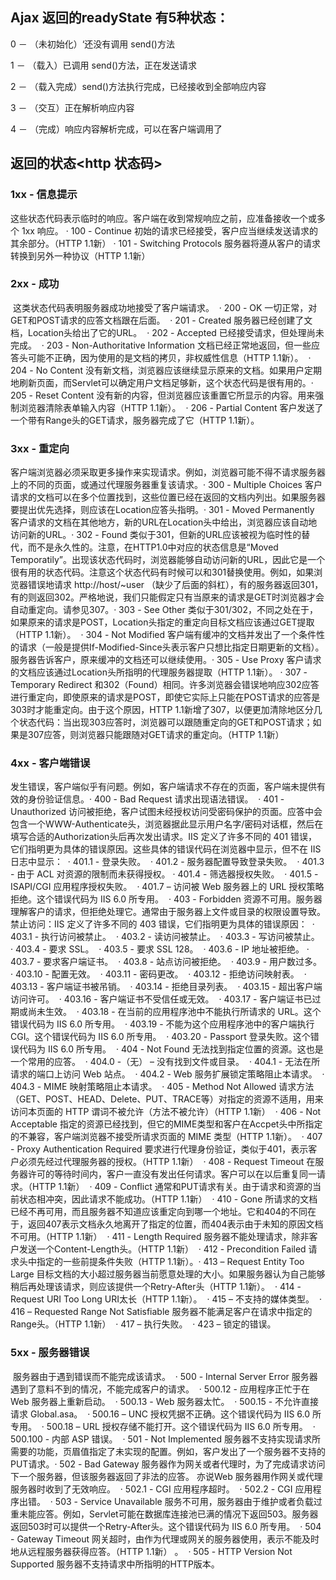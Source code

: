 ## Ajax 返回的readyState 有5种状态：

0 － （未初始化）‘还没有调用 send()方法 

1 － （载入）已调用 send()方法，正在发送请求 

2 － （载入完成）send()方法执行完成，已经接收到全部响应内容

3 － （交互）正在解析响应内容 

4 － （完成）响应内容解析完成，可以在客户端调用了

## 返回的状态<http 状态码>

### 1xx - 信息提示

这些状态代码表示临时的响应。客户端在收到常规响应之前，应准备接收一个或多个 1xx 响应。
    · 100 - Continue 初始的请求已经接受，客户应当继续发送请求的其余部分。（HTTP 1.1新）
    · 101 - Switching Protocols 服务器将遵从客户的请求转换到另外一种协议（HTTP 1.1新）

### 2xx - 成功
​    这类状态代码表明服务器成功地接受了客户端请求。
​    · 200 - OK 一切正常，对GET和POST请求的应答文档跟在后面。
​    · 201 - Created 服务器已经创建了文档，Location头给出了它的URL。
​    · 202 - Accepted 已经接受请求，但处理尚未完成。
​    · 203 - Non-Authoritative Information 文档已经正常地返回，但一些应答头可能不正确，因为使用的是文档的拷贝，非权威性信息（HTTP 1.1新）。
​    · 204 - No Content 没有新文档，浏览器应该继续显示原来的文档。如果用户定期地刷新页面，而Servlet可以确定用户文档足够新，这个状态代码是很有用的。
​    · 205 - Reset Content 没有新的内容，但浏览器应该重置它所显示的内容。用来强制浏览器清除表单输入内容（HTTP 1.1新）。
​    · 206 - Partial Content 客户发送了一个带有Range头的GET请求，服务器完成了它（HTTP 1.1新）。

### 3xx - 重定向
​    客户端浏览器必须采取更多操作来实现请求。例如，浏览器可能不得不请求服务器上的不同的页面，或通过代理服务器重复该请求。
​    · 300 - Multiple Choices 客户请求的文档可以在多个位置找到，这些位置已经在返回的文档内列出。如果服务器要提出优先选择，则应该在Location应答头指明。
​    · 301 - Moved Permanently 客户请求的文档在其他地方，新的URL在Location头中给出，浏览器应该自动地访问新的URL。
​    · 302 - Found 类似于301，但新的URL应该被视为临时性的替代，而不是永久性的。注意，在HTTP1.0中对应的状态信息是“Moved Temporatily”。出现该状态代码时，浏览器能够自动访问新的URL，因此它是一个很有用的状态代码。注意这个状态代码有时候可以和301替换使用。例如，如果浏览器错误地请求 http://host/~user （缺少了后面的斜杠），有的服务器返回301，有的则返回302。严格地说，我们只能假定只有当原来的请求是GET时浏览器才会自动重定向。请参见307。
​    · 303 - See Other 类似于301/302，不同之处在于，如果原来的请求是POST，Location头指定的重定向目标文档应该通过GET提取（HTTP 1.1新）。
​    · 304 - Not Modified 客户端有缓冲的文档并发出了一个条件性的请求（一般是提供If-Modified-Since头表示客户只想比指定日期更新的文档）。服务器告诉客户，原来缓冲的文档还可以继续使用。
​    · 305 - Use Proxy 客户请求的文档应该通过Location头所指明的代理服务器提取（HTTP 1.1新）。
​    · 307 - Temporary Redirect 和302（Found）相同。许多浏览器会错误地响应302应答进行重定向，即使原来的请求是POST，即使它实际上只能在POST请求的应答是303时才能重定向。由于这个原因，HTTP 1.1新增了307，以便更加清除地区分几个状态代码：当出现303应答时，浏览器可以跟随重定向的GET和POST请求；如果是307应答，则浏览器只能跟随对GET请求的重定向。（HTTP 1.1新）

### 4xx - 客户端错误
​    发生错误，客户端似乎有问题。例如，客户端请求不存在的页面，客户端未提供有效的身份验证信息。
​    · 400 - Bad Request 请求出现语法错误。
​    · 401 - Unauthorized 访问被拒绝，客户试图未经授权访问受密码保护的页面。应答中会包含一个WWW-Authenticate头，浏览器据此显示用户名字/密码对话框，然后在填写合适的Authorization头后再次发出请求。IIS 定义了许多不同的 401 错误，它们指明更为具体的错误原因。这些具体的错误代码在浏览器中显示，但不在 IIS 日志中显示：
​    · 401.1 - 登录失败。
​    · 401.2 - 服务器配置导致登录失败。
​    · 401.3 - 由于 ACL 对资源的限制而未获得授权。
​    · 401.4 - 筛选器授权失败。
​    · 401.5 - ISAPI/CGI 应用程序授权失败。
​    · 401.7 – 访问被 Web 服务器上的 URL 授权策略拒绝。这个错误代码为 IIS 6.0 所专用。
​    · 403 - Forbidden 资源不可用。服务器理解客户的请求，但拒绝处理它。通常由于服务器上文件或目录的权限设置导致。禁止访问：IIS 定义了许多不同的 403 错误，它们指明更为具体的错误原因：
​    · 403.1 - 执行访问被禁止。
​    · 403.2 - 读访问被禁止。
​    · 403.3 - 写访问被禁止。
​    · 403.4 - 要求 SSL。
​    · 403.5 - 要求 SSL 128。
​    · 403.6 - IP 地址被拒绝。
​    · 403.7 - 要求客户端证书。
​    · 403.8 - 站点访问被拒绝。
​    · 403.9 - 用户数过多。
​    · 403.10 - 配置无效。
​    · 403.11 - 密码更改。
​    · 403.12 - 拒绝访问映射表。
​    · 403.13 - 客户端证书被吊销。
​    · 403.14 - 拒绝目录列表。
​    · 403.15 - 超出客户端访问许可。
​    · 403.16 - 客户端证书不受信任或无效。
​    · 403.17 - 客户端证书已过期或尚未生效。
​    · 403.18 - 在当前的应用程序池中不能执行所请求的 URL。这个错误代码为 IIS 6.0 所专用。
​    · 403.19 - 不能为这个应用程序池中的客户端执行 CGI。这个错误代码为 IIS 6.0 所专用。
​    · 403.20 - Passport 登录失败。这个错误代码为 IIS 6.0 所专用。
​    · 404 - Not Found 无法找到指定位置的资源。这也是一个常用的应答。
​    · 404.0 -（无） – 没有找到文件或目录。
​    · 404.1 - 无法在所请求的端口上访问 Web 站点。
​    · 404.2 - Web 服务扩展锁定策略阻止本请求。
​    · 404.3 - MIME 映射策略阻止本请求。
​    · 405 - Method Not Allowed 请求方法（GET、POST、HEAD、Delete、PUT、TRACE等）对指定的资源不适用，用来访问本页面的 HTTP 谓词不被允许（方法不被允许）（HTTP 1.1新）
​    · 406 - Not Acceptable 指定的资源已经找到，但它的MIME类型和客户在Accpet头中所指定的不兼容，客户端浏览器不接受所请求页面的 MIME 类型（HTTP 1.1新）。
​    · 407 - Proxy Authentication Required 要求进行代理身份验证，类似于401，表示客户必须先经过代理服务器的授权。（HTTP 1.1新）
​    · 408 - Request Timeout 在服务器许可的等待时间内，客户一直没有发出任何请求。客户可以在以后重复同一请求。（HTTP 1.1新）
​    · 409 - Conflict 通常和PUT请求有关。由于请求和资源的当前状态相冲突，因此请求不能成功。（HTTP 1.1新）
​    · 410 - Gone 所请求的文档已经不再可用，而且服务器不知道应该重定向到哪一个地址。它和404的不同在于，返回407表示文档永久地离开了指定的位置，而404表示由于未知的原因文档不可用。（HTTP 1.1新）
​    · 411 - Length Required 服务器不能处理请求，除非客户发送一个Content-Length头。（HTTP 1.1新）
​    · 412 - Precondition Failed 请求头中指定的一些前提条件失败（HTTP 1.1新）。
​    · 413 – Request Entity Too Large 目标文档的大小超过服务器当前愿意处理的大小。如果服务器认为自己能够稍后再处理该请求，则应该提供一个Retry-After头（HTTP 1.1新）。
​    · 414 - Request URI Too Long URI太长（HTTP 1.1新）。
​    · 415 – 不支持的媒体类型。
​    · 416 – Requested Range Not Satisfiable 服务器不能满足客户在请求中指定的Range头。（HTTP 1.1新）
​    · 417 – 执行失败。
​    · 423 – 锁定的错误。

### 5xx - 服务器错误
​    服务器由于遇到错误而不能完成该请求。
​    · 500 - Internal Server Error 服务器遇到了意料不到的情况，不能完成客户的请求。
​    · 500.12 - 应用程序正忙于在 Web 服务器上重新启动。
​    · 500.13 - Web 服务器太忙。
​    · 500.15 - 不允许直接请求 Global.asa。
​    · 500.16 – UNC 授权凭据不正确。这个错误代码为 IIS 6.0 所专用。
​    · 500.18 – URL 授权存储不能打开。这个错误代码为 IIS 6.0 所专用。
​    · 500.100 - 内部 ASP 错误。
​    · 501 - Not Implemented 服务器不支持实现请求所需要的功能，页眉值指定了未实现的配置。例如，客户发出了一个服务器不支持的PUT请求。
​    · 502 - Bad Gateway 服务器作为网关或者代理时，为了完成请求访问下一个服务器，但该服务器返回了非法的应答。 亦说Web 服务器用作网关或代理服务器时收到了无效响应。
​    · 502.1 - CGI 应用程序超时。
​    · 502.2 - CGI 应用程序出错。
​    · 503 - Service Unavailable 服务不可用，服务器由于维护或者负载过重未能应答。例如，Servlet可能在数据库连接池已满的情况下返回503。服务器返回503时可以提供一个Retry-After头。这个错误代码为 IIS 6.0 所专用。
​    · 504 - Gateway Timeout 网关超时，由作为代理或网关的服务器使用，表示不能及时地从远程服务器获得应答。（HTTP 1.1新） 。
​    · 505 - HTTP Version Not Supported 服务器不支持请求中所指明的HTTP版本。